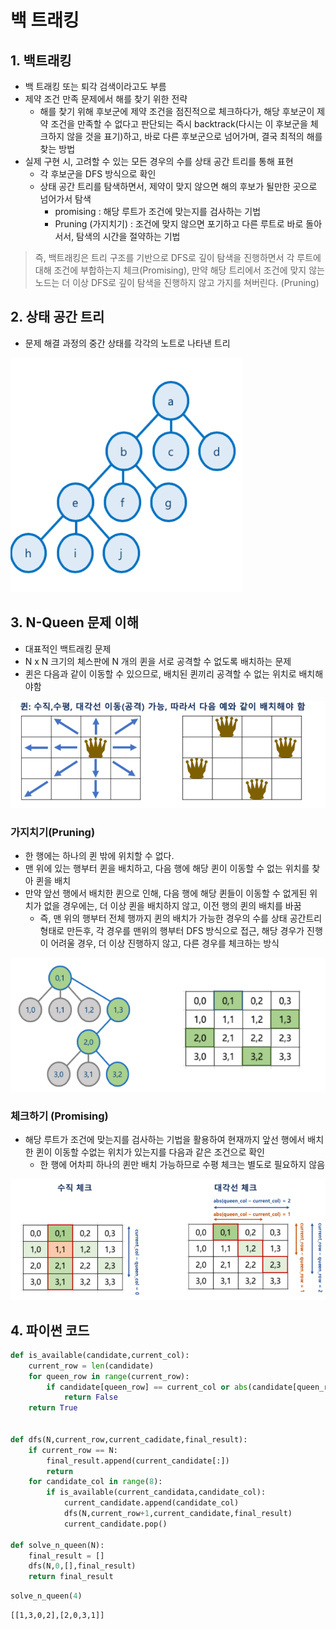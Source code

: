 # 백 트래킹

## 1. 백트래킹

- 백 트래킹 또는 퇴각 검색이라고도 부름
- 제약 조건 만족 문제에서 해를 찾기 위한 전략
  - 해를 찾기 위해 후보군에 제약 조건을 점진적으로 체크하다가, 해당 후보군이 제약 조건을 만족할 수 없다고 판단되는 즉시 backtrack(다시는 이 후보군을 체크하지 않을 것을 표기)하고, 바로 다른 후보군으로 넘어가며, 결국 최적의 해를 찾는 방법
- 실제 구현 시, 고려할 수 있는 모든 경우의 수를 상태 공간 트리를 통해 표현
  - 각 후보군을 DFS 방식으로 확인
  - 상태 공간 트리를 탐색하면서, 제약이 맞지 않으면 해의 후보가 될만한 곳으로 넘어가서 탐색
    - promising : 해당 루트가 조건에 맞는지를 검사하는 기법
    - Pruning (가지치기) : 조건에 맞지 않으면 포기하고 다른 루트로 바로 돌아서서, 탐색의 시간을 절약하는 기법

> 즉, 백트래킹은 트리 구조를 기반으로 DFS로 깊이 탐색을 진행하면서 각 루트에 대해 조건에 부합하는지 체크(Promising), 만약 해당 트리에서 조건에 맞지 않는 노드는 더 이상 DFS로 깊이 탐색을 진행하지 않고 가지를 쳐버린다. (Pruning)

## 2. 상태 공간 트리

- 문제 해결 과정의 중간 상태를 각각의 노트로 나타낸 트리

![image-20210217223017177](README.assets/image-20210217223017177.png)

## 3. N-Queen 문제 이해

- 대표적인 백트래킹 문제
- N x N 크기의 체스판에 N 개의 퀸을 서로 공격할 수 없도록 배치하는 문제
- 퀸은 다음과 같이 이동할 수 있으므로, 배치된 퀸끼리 공격할 수 없는 위치로 배치해야함

![image-20210217223221310](README.assets/image-20210217223221310.png)

### 가지치기(Pruning)

- 한 행에는 하나의 퀸 밖에 위치할 수 없다.
- 맨 위에 있는 행부터 퀸을 배치하고, 다음 행에 해당 퀸이 이동할 수 없는 위치를 찾아 퀸을 배치
- 만약 앞선 행에서 배치한 퀸으로 인해, 다음 행에 해당 퀸들이 이동할 수 없게된 위치가 없을 경우에는, 더 이상 퀸을 배치하지 않고, 이전 행의 퀸의 배치를 바꿈
  - 즉, 맨 위의 행부터 전체 행까지 퀸의 배치가 가능한 경우의 수를 상태 공간트리 형태로 만든후, 각 경우를 맨위의 행부터 DFS 방식으로 접근, 해당 경우가 진행이 어려울 경우, 더 이상 진행하지 않고, 다른 경우를 체크하는 방식

![image-20210217223552748](README.assets/image-20210217223552748.png)

### 체크하기 (Promising)

- 해당 루트가 조건에 맞는지를 검사하는 기법을 활용하여 현재까지 앞선 행에서 배치한 퀸이 이동할 수없는 위치가 있는지를 다음과 같은 조건으로 확인
  - 한 행에 어차피 하나의 퀸만 배치 가능하므로 수평 체크는 별도로 필요하지 않음

![image-20210217223747029](README.assets/image-20210217223747029.png)



## 4. 파이썬 코드

```python
def is_available(candidate,current_col):
    current_row = len(candidate)
    for queen_row in range(current_row):
        if candidate[queen_row] == current_col or abs(candidate[queen_row] - current_col) == current_row - queen_row:
            return False
    return True


def dfs(N,current_row,current_cadidate,final_result):
    if current_row == N:
        final_result.append(current_candidate[:])
        return
    for candidate_col in range(8):
        if is_available(current_candidata,candidate_col):
            current_candidate.append(candidate_col)
            dfs(N,current_row+1,current_candidate,final_result)
            current_candidate.pop()
            
def solve_n_queen(N):
    final_result = []
    dfs(N,0,[],final_result)
    return final_result
```



```python
solve_n_queen(4)
```

```
[[1,3,0,2],[2,0,3,1]]
```

